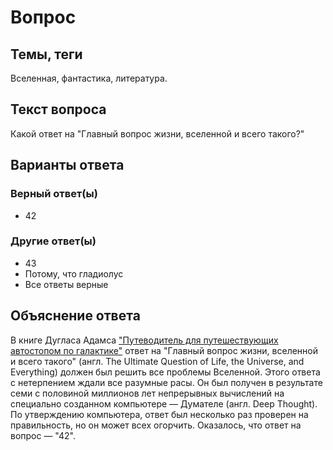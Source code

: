 # Вопрос

## Темы, теги

Вселенная, фантастика, литература.

## Текст вопроса

Какой ответ на "Главный вопрос жизни, вселенной и всего такого?"

## Варианты ответа

### Верный ответ(ы)

* 42

### Другие ответ(ы)

* 43
* Потому, что гладиолус
* Все ответы верные

## Объяснение ответа

В книге Дугласа Адамса ["Путеводитель для путешествующих автостопом по галактике"](https://ru.wikipedia.org/wiki/%D0%9E%D1%82%D0%B2%D0%B5%D1%82_%D0%BD%D0%B0_%D0%B3%D0%BB%D0%B0%D0%B2%D0%BD%D1%8B%D0%B9_%D0%B2%D0%BE%D0%BF%D1%80%D0%BE%D1%81_%D0%B6%D0%B8%D0%B7%D0%BD%D0%B8,_%D0%B2%D1%81%D0%B5%D0%BB%D0%B5%D0%BD%D0%BD%D0%BE%D0%B9_%D0%B8_%D0%B2%D1%81%D0%B5%D0%B3%D0%BE_%D1%82%D0%B0%D0%BA%D0%BE%D0%B3%D0%BE) ответ на "Главный вопрос жизни, вселенной и всего такого" (англ. The Ultimate Question of Life, the Universe, and Everything) должен был решить все проблемы Вселенной. Этого ответа с нетерпением ждали все разумные расы. Он был получен в результате семи с половиной миллионов лет непрерывных вычислений на специально созданном компьютере — Думателе (англ. Deep Thought). По утверждению компьютера, ответ был несколько раз проверен на правильность, но он может всех огорчить. Оказалось, что ответ на вопрос — "42".
